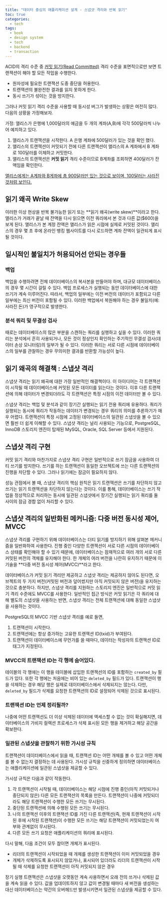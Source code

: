 ```yaml
---
title: "데이터 중심의 애플리케이션 설계 - 스냅샷 격리와 반복 읽기"
toc: true
categories:
  - tech
tags:
  - book
  - design system
  - tech
  - backend
  - transaction
---
```


ACID의 격리 수준 중 <u>커밋 읽기(Read Committed)</u> 격리 수준을 표면적으로만 보면 트랜잭션이 해야 할 모든 작업을 수행한다.

- 원자성에 필요한 트랜잭션 도중 중단을 허용한다.
- 트랜잭션의 불완전한 결과를 읽지 못하게 한다.
- 동시 쓰기가 섞이는 것을 방지한다.

그러나 커밋 읽기 격리 수준을 사용할 때 동시성 버그가 발생하는 상황은 여전히 많다. 다음의 상황을 가정해보자.

가정: 앨리스가 은행에 1,000달러의 예금을 두 개의 계좌(A,B)에 각각 500달러씩 나누어 예치하고 있다.

1. 앨리스가 트랜잭션을 시작한다. A 은행 계좌에 500달러가 있는 것을 확인 했다.
2. 앨리스의 트랜잭션이 커밋되기 전에 다른 트랜잭션이 앨리스의 A 계좌에서 B 계좌로 100달러를 이체하고 커밋한다.
3. 앨리스의 트랜잭션은 **커밋 읽기** 격리 수준이므로 B계좌를 조회하면 400달러가 잔액임을 확인한다.

<u>앨리스에게는 A계좌와 B게좌에 총 900달러만 있는 것으로 보이며, 100달러는 사라진 것처럼 보인다.</u>

## 읽기 왜곡 Write Skew

이러한 이상 현상을 반복 불가능한 읽기 또는 **읽기 왜곡(write skew)**이라고 한다.
앨리스가 거래가 끝날 때 잔액을 다시 읽으면 이전 쿼리에서 본 것과 다른 값($600)을 보게 된다.
앨리스가 본 계정 잔액은 앨리스가 읽은 시점에 실제로 커밋된 것이다.
앨리스의 경우 몇 초 후에 온라인 뱅킹 웹사이트를 다시 로드하면 계좌 잔액이 일관되게 표시될 것이다.

## 일시적인 불일치가 허용되어선 안되는 경우들

### 백업

백업을 수행하려면 전체 데이터베이스의 복사본을 만들어야 하며, 대규모 데이터베이스의 경우 몇 시간이 걸릴 수 있다.
백업 프로세스가 실행되는 동안 데이터베이스에 대한 쓰기가 계속 이루어진다.
따라서, 백업의 일부에는 이전 버전의 데이터가 포함되고 다른 일부에는 최신 버전이 포함될 수 있다.
이러한 백업에서 복원해야 하는 경우 불일치(예: 사라진 돈)가 영구적으로 발생한다.

### 분석 쿼리 및 무결성 검사

때로는 데이터베이스의 많은 부분을 스캔하는 쿼리를 실행하고 싶을 수 있다.
이러한 쿼리는 분석에서 흔히 사용되거나, 모든 것이 정상인지 확인하는 주기적인 무결성 검사(데이터 손상 모니터링)의 일부가 될 수 있다.
이러한 쿼리는 서로 다른 시점에 데이터베이스의 일부를 관찰하는 경우 무의미한 결과를 반환할 가능성이 높다.

## 읽기 왜곡의 해결책 : 스냅샷 격리

스냅샷 격리는 읽기 왜곡에 대한 가장 일반적인 해결책이다.
이 아이디어는 각 트랜잭션이 시작될 때 데이터베이스에 커밋된 모든 데이터를 읽는다는 것이다.
이후 다른 트랜잭션에 의해 데이터가 변경되더라도 각 트랜잭션은 특정 시점의 이전 데이터만 볼 수 있다.

스냅샷 격리는 백업 및 분석과 같이 장기간 실행되는 읽기 전용 쿼리에 유용하다.
쿼리가 실행되는 동시에 쿼리가 작동하는 데이터가 변경되는 경우 쿼리의 의미를 추론하기가 매우 어렵다.
트랜잭션이 특정 시점에 고정된 데이터베이스의 일관된 스냅샷을 볼 수 있으면 훨씬 더 쉽게 이해할 수 있다.
스냅샷 격리는 널리 사용되는 기능으로, PostgreSQL, InnoDB 스토리지 엔진이 탑재된 MySQL, Oracle, SQL Server 등에서 지원된다.

## 스냅샷 격리 구현

커밋 읽기 격리와 마찬가지로 스냅샷 격리 구현은 일반적으로 쓰기 잠금을 사용하여 더티 쓰기를 방지한다.
쓰기를 하는 트랜잭션이 동일한 오브젝트에 쓰는 다른 트랜잭션의 진행을 차단할 수 있다. 그러나 읽기에는 잠금이 필요하지 않다.

성능 관점에서 볼 때, 스냅샷 격리의 핵심 원칙은 읽기 트랜잭션은 쓰기를 차단하지 않고 쓰기는 읽기 트랜잭션을 차단하지 않는다는 것이다.
이를 통해, 데이터베이스는 쓰기 작업을 정상적으로 처리하는 동시에 일관된 스냅샷에서 장기간 실행되는 읽기 쿼리를 둘 사이의 잠금 경합 없이 처리할 수 있다.

## 스냅샷 격리의 일반화된 메커니즘: 다중 버전 동시성 제어, MVCC

스냅샷 격리를 구현하기 위해 데이터베이스는 더티 읽기를 방지하기 위해 살펴본 메커니즘을 일반화하여 사용한다.
진행 중인 다양한 트랜잭션이 서로 다른 시점의 데이터베이스 상태를 확인해야 할 수 있기 때문에, 데이터베이스는 잠재적으로 여러 개의 서로 다른 커밋된 버전의 객체를 유지해야 한다.
한 개체의 여러 버전을 나란히 유지하기 때문에 이 기술을 **다중 버전 동시성 제어(MVCC)**라고 한다.

데이터베이스가 커밋 읽기 격리만 제공하고 스냅샷 격리는 제공하지 않아도 된다면, 오브젝트의 두 가지 버전(커밋된 버전과 덮어썼지만 아직 커밋되지 않은 버전)을 유지하는 것으로 충분하다. 하지만, 스냅샷 격리를 지원하는 스토리지 엔진은 일반적으로 커밋 읽기 격리 수준에도 MVCC를 사용한다.
일반적인 접근 방식은 커밋 읽기은 각 쿼리에 대해 별도의 스냅샷을 사용하는 반면, 스냅샷 격리는 전체 트랜잭션에 대해 동일한 스냅샷을 사용하는 것이다.

PostgreSQL의 MVCC 기반 스냅샷 격리를 예로 들면,

1. 트랜잭션이 시작한다.
2. 트랜잭션에는 항상 증가하는 고유한 트랜잭션 ID(txid)가 부여된다.
3. 트랜잭션이 데이터베이스에 무언가를 쓸 때마다, 데이터는 작성자의 트랜잭션 ID로 태그가 지정된다.

### MVCC의 트랜잭션 ID는 각 행에 숨어있다.

테이블의 각 행에는 이 행을 테이블에 삽입한 트랜잭션의 ID를 포함하는 `created_by` 필드가 있다. 또한 각 행에는 처음에는 비어 있는 `deleted_by` 필드가 있다.
트랜잭션이 행을 삭제하는 경우 해당 행은 실제로 데이터베이스에서 삭제되지는 않는다.
다만, `deleted_by` 필드가 삭제를 요청한 트랜잭션의 ID로 설정되어 삭제된 것으로 표시된다.

### 트랜잭션 ID는 언제 정리될까?

나중에 어떤 트랜잭션도 더 이상 삭제된 데이터에 액세스할 수 없는 것이 확실해지면, 데이터베이스의 가비지 컬렉션 프로세스가 삭제 표시된 모든 행을 제거하고 해당 공간을 확보한다.

### 일관된 스냅샷을 관찰하기 위한 가시성 규칙

트랜잭션이 데이터베이스에서 읽을 때, 트랜잭션 ID는 어떤 개체를 볼 수 있고 어떤 개체를 볼 수 없는지 결정하는 데 사용된다.
가시성 규칙을 신중하게 정의하면 데이터베이스는 애플리케이션에 일관된 스냅샷을 제공할 수 있다.

가시성 규칙은 다음과 같이 작동한다.

1. 각 트랜잭션이 시작될 때, 데이터베이스는 해당 시점에 진행 중인(아직 커밋되거나 중단되지 않은) 다른 모든 트랜잭션의 목록을 만든다.
   트랜잭션이 나중에 커밋되더라도 해당 트랜잭션이 수행한 모든 쓰기는 무시된다.
2. 중단된 트랜잭션에 의해 수행된 모든 쓰기는 무시된다.
3. 나의 트랜잭션 이후의 트랜잭션 ID를 가진 다른 트랜잭션(즉, 현재 트랜잭션이 시작된 후에 시작된 트랜잭션)이 수행한 모든 쓰기는 해당 트랜잭션이 커밋되었는지 여부와 관계없이 무시된다.
4. 다른 모든 쓰기 요청은 애플리케이션의 쿼리에 표시된다.

다시 말해, 다음 조건이 모두 참이면 개체가 표시된다.

- 리더의 트랜잭션이 시작되었을 때 개체를 생성한 트랜잭션이 이미 커밋되었을 경우
- 개체가 삭제하도록 표시되지 않았거나, 표시되어 있더라도 리더의 트랜잭션이 시작될 때 삭제를 요청한 트랜잭션이 아직 커밋되지 않은 경우

장기 실행 트랜잭션은 스냅샷을 오랫동안 계속 사용하면서 오래 전의 쓰거나 삭제된 값을 계속 읽을 수 있다.
값을 업데이트하지 않고 값이 변경될 때마다 새 버전을 생성하는 대신 데이터베이스는 약간의 오버헤드만 발생시키면서 일관된 스냅샷을 제공할 수 있다.
